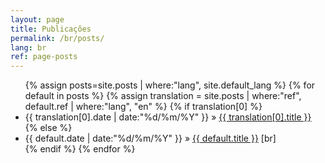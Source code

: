 ```yaml
---
layout: page
title: Publicações
permalink: /br/posts/
lang: br
ref: page-posts
---
```


<ul>
	{% assign posts=site.posts | where:"lang", site.default_lang %}
	{% for default in posts %}
		{% assign translation = site.posts | where:"ref", default.ref | where:"lang", "en" %}
		{% if translation[0] %}
			<li>
				<time datetime="{{ translation[0].date | date:"%Y-%m-%d" }}">{{ translation[0].date | date:"%d/%m/%Y" }}</time> &raquo;
				<a href="{{ translation[0].url }}">{{ translation[0].title }}</a>
			</li>
		{% else %}
			<li>
				<time datetime="{{ default.date | date:"%Y-%m-%d" }}">{{ default.date | date:"%d/%m/%Y" }}</time> &raquo;
				<a href="{{ default.url }}">{{ default.title }}</a> [br]
			</li>
		{% endif %}
	{% endfor %}
</ul>